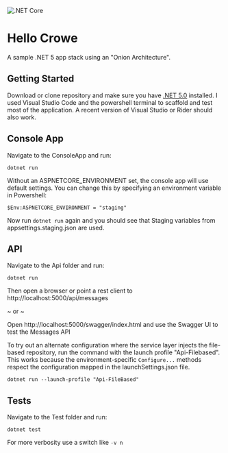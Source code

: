 ![.NET Core](https://github.com/shanabus/hellocrowe/workflows/.NET%20Core/badge.svg)

# Hello Crowe
A sample .NET 5 app stack using an "Onion Architecture".

## Getting Started
Download or clone repository and make sure you have [.NET 5.0](https://dotnet.microsoft.com/download/dotnet/5.0) installed.  I used Visual Studio Code and the powershell terminal to scaffold and test most of the application.  A recent version of Visual Studio or Rider should also work.

## Console App
Navigate to the ConsoleApp and run:

```
dotnet run
```
Without an ASPNETCORE_ENVIRONMENT set, the console app will use default settings.  You can change this by specifying an environment variable in Powershell:

```
$Env:ASPNETCORE_ENVIRONMENT = "staging"   
```
Now run `dotnet run` again and you should see that Staging variables from appsettings.staging.json are used.

## API
Navigate to the Api folder and run:

```
dotnet run
```

Then open a browser or point a rest client to http://localhost:5000/api/messages

~ or ~

Open http://localhost:5000/swagger/index.html and use the Swagger UI to test the Messages API

To try out an alternate configuration where the service layer injects the file-based repository, run the command with the launch profile "Api-Filebased". This works because the environment-specific `Configure...` methods respect the configuration mapped in the launchSettings.json file.

```
dotnet run --launch-profile "Api-FileBased"
```


## Tests

Navigate to the Test folder and run:

```
dotnet test
```

For more verbosity use a switch like `-v n`
